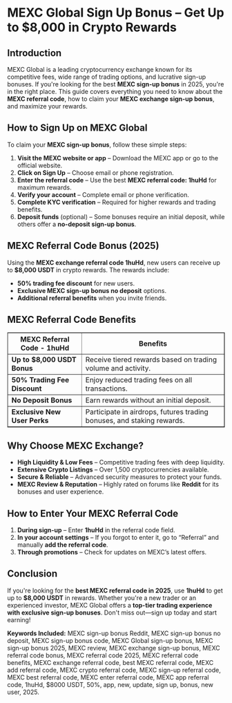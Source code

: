 <h1>MEXC Global Sign Up Bonus – Get Up to $8,000 in Crypto Rewards</h1>
<h2>Introduction</h2>
<p>MEXC Global is a leading cryptocurrency exchange known for its competitive fees, wide range of trading options, and lucrative sign-up bonuses. If you're looking for the best <strong>MEXC sign-up bonus</strong> in 2025, you're in the right place. This guide covers everything you need to know about the <strong>MEXC referral code</strong>, how to claim your <strong>MEXC exchange sign-up bonus</strong>, and maximize your rewards.</p>

<h2>How to Sign Up on MEXC Global</h2>
<p>To claim your <strong>MEXC sign-up bonus</strong>, follow these simple steps:</p>
<ol>
    <li><strong>Visit the MEXC website or app</strong> – Download the MEXC app or go to the official website.</li>
    <li><strong>Click on Sign Up</strong> – Choose email or phone registration.</li>
    <li><strong>Enter the referral code</strong> – Use the best <strong>MEXC referral code: 1huHd</strong> for maximum rewards.</li>
    <li><strong>Verify your account</strong> – Complete email or phone verification.</li>
    <li><strong>Complete KYC verification</strong> – Required for higher rewards and trading benefits.</li>
    <li><strong>Deposit funds</strong> (optional) – Some bonuses require an initial deposit, while others offer a <strong>no-deposit sign-up bonus</strong>.</li>
</ol>

<h2>MEXC Referral Code Bonus (2025)</h2>
<p>Using the <strong>MEXC exchange referral code 1huHd</strong>, new users can receive up to <strong>$8,000 USDT</strong> in crypto rewards. The rewards include:</p>
<ul>
    <li><strong>50% trading fee discount</strong> for new users.</li>
    <li><strong>Exclusive MEXC sign-up bonus no deposit</strong> options.</li>
    <li><strong>Additional referral benefits</strong> when you invite friends.</li>
</ul>

<h2>MEXC Referral Code Benefits</h2>
<table border="1">
    <tr>
        <th>MEXC Referral Code - 1huHd</th>
        <th>Benefits</th>
    </tr>
    <tr>
        <td><strong>Up to $8,000 USDT Bonus</strong></td>
        <td>Receive tiered rewards based on trading volume and activity.</td>
    </tr>
    <tr>
        <td><strong>50% Trading Fee Discount</strong></td>
        <td>Enjoy reduced trading fees on all transactions.</td>
    </tr>
    <tr>
        <td><strong>No Deposit Bonus</strong></td>
        <td>Earn rewards without an initial deposit.</td>
    </tr>
    <tr>
        <td><strong>Exclusive New User Perks</strong></td>
        <td>Participate in airdrops, futures trading bonuses, and staking rewards.</td>
    </tr>
</table>

<h2>Why Choose MEXC Exchange?</h2>
<ul>
    <li><strong>High Liquidity & Low Fees</strong> – Competitive trading fees with deep liquidity.</li>
    <li><strong>Extensive Crypto Listings</strong> – Over 1,500 cryptocurrencies available.</li>
    <li><strong>Secure & Reliable</strong> – Advanced security measures to protect your funds.</li>
    <li><strong>MEXC Review & Reputation</strong> – Highly rated on forums like <strong>Reddit</strong> for its bonuses and user experience.</li>
</ul>

<h2>How to Enter Your MEXC Referral Code</h2>
<ol>
    <li><strong>During sign-up</strong> – Enter <strong>1huHd</strong> in the referral code field.</li>
    <li><strong>In your account settings</strong> – If you forgot to enter it, go to “Referral” and manually <strong>add the referral code</strong>.</li>
    <li><strong>Through promotions</strong> – Check for updates on MEXC’s latest offers.</li>
</ol>

<h2>Conclusion</h2>
<p>If you're looking for the <strong>best MEXC referral code in 2025</strong>, use <strong>1huHd</strong> to get up to <strong>$8,000 USDT</strong> in rewards. Whether you're a new trader or an experienced investor, MEXC Global offers a <strong>top-tier trading experience with exclusive sign-up bonuses</strong>. Don't miss out—sign up today and start earning!</p>

<p><strong>Keywords Included:</strong> MEXC sign-up bonus Reddit, MEXC sign-up bonus no deposit, MEXC sign-up bonus code, MEXC Global sign-up bonus, MEXC sign-up bonus 2025, MEXC review, MEXC exchange sign-up bonus, MEXC referral code bonus, MEXC referral code 2025, MEXC referral code benefits, MEXC exchange referral code, best MEXC referral code, MEXC add referral code, MEXC crypto referral code, MEXC sign-up referral code, MEXC best referral code, MEXC enter referral code, MEXC app referral code, 1huHd, $8000 USDT, 50%, app, new, update, sign up, bonus, new user, 2025.</p>
